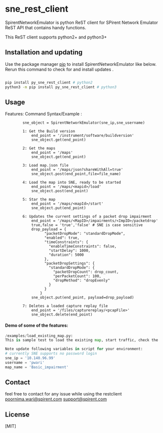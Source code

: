 # sne_rest_client

SpirentNetworkEmulator is python ReST client for SPirent Network Emulator ReST API that contains handy functions. 

This ReST client supports python2+ and python3+

## Installation and updating
Use the package manager [pip](https://pip.pypa.io/en/stable/) to install SpirentNetworkEmulator like below. 
Rerun this command to check for and install  updates .

```bash

pip install py_sne_rest_client # python2
python3 -m pip install py_sne_rest_client # python3

```

## Usage
Features:
Command Syntax/Example :

            sne_object = SpirentNetworkEmulator(sne_ip,sne_username)

            1: Get the Build version
                end_point = '/instrument/software/buildversion'
                sne_object.get(end_point)

            2: Get the maps
                end_point = '/maps'
                sne_object.get(end_point)

            3: Load map.json file
                end_point = '/maps/json?shareWithAll=true'
                sne_object.post(end_point,file=file_name)

            4: Load the map into SNE, ready to be started
                end_point = '/maps/<mapid>/load'
                sne_object.post(end_point)

            5: Star the map
                end_point = '/maps/<mapId>/start'
                sne_object.put(end_point)

            6: Updates the current settings of a packet drop impairment
                end_point = '/maps/<MapID>/impairments/<ImpID>/packetdrop'
                true,false = 'true','false' # SNE is case sensitive
                drop_payload = {
                      "packetDropMode": "standardDropMode",
                      "enabled": true,
                      "timeConstraints": {
                        "enableTimeConstraints": false,
                        "startDelay": 1000,
                        "duration": 5000
                      },
                      "packetDropSettings": {
                        "standardDropMode": {
                          "packetDropCount": drop_count,
                          "perPacketCount": 100,
                          "dropMethod": "dropEvenly"
                        }
                      }
                    }
                sne_object.put(end_point, payload=drop_payload)

            7: Deletes a loaded capture replay file
                end_point = '/files/capturereplay/<pcapFile>'
                sne_object.delete(end_point)
                
#### Demo of some of the features:
```python
/examples/load_existing_map.py:
This is sample test to load the existing map, start traffic, check the drop packet setting , collect the stats , stop traffic and unload the map.

Note update following variables in script for your environment:
# currently SNE supports no password login
sne_ip = '10.140.96.99'
username = 'pwari'
map_name = 'Basic_impairment'

```

## Contact
feel free to contact for any issue while using the restclient
poornima.wari@spirent.com
support@spirent.com

## License
[MIT]
